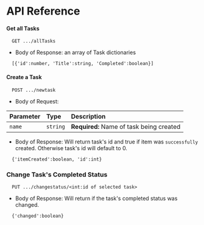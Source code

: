 # API Reference

#### Get all Tasks

```http
  GET .../allTasks
```

- Body of Response: an array of Task dictionaries

```
  [{'id':number, 'Title':string, 'Completed':boolean}]
```

#### Create a Task

```http
  POST .../newtask
```

- Body of Request:

| Parameter | Type     | Description                              |
| :-------- | :------- | :--------------------------------------- |
| `name`    | `string` | **Required:** Name of task being created |

- Body of Response: Will return task's id and true if item was `successfully` created. Otherwise task's id will default to 0.

```
  {'itemCreated':boolean, 'id':int}
```

### Change Task's Completed Status

```http
  PUT .../changestatus/<int:id of selected task>
```

- Body of Response: Will return if the task's completed status was changed.

```
  {'changed':boolean}
```

